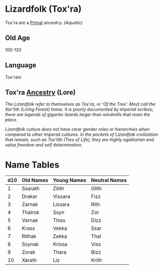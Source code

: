 # Lizardfolk (Tox'ra)

Tox'ra are a [Primal](../Mechanical/Primal.md) ancestry. *(Aquatic)*

## Old Age

100-120

## Language

Tox'rani

## Tox'ra [Ancestry](../Ancestry.md) (Lore)

*The Lizardfolk refer to themselves as Tox'ra, or 'Of the Tree'. Most call the Xar'lith (Living Forest) home. It is poorly documented by imperial scribes; there are legends of gigantic lizards larger than windmills that roam the place.*

*Lizardfolk culture does not have clear gender roles or hierarchies when compared to other Imperial cultures. In the pockets of Lizardfolk civilization that remain, such as Tox'lith (Tree of Life), they are highly egalitarian and value freedom and self determination.*

# Name Tables

| d10 | Old Names | Young Names | Neutral Names |
| --- | --------- | ----------- | ------------- |
| 1   | Ssarath   | Zilith      | Glith         |
| 2   | Drakar    | Vissara     | Fizz          |
| 3   | Zarnak    | Lissara     | Rith          |
| 4   | Thalrok   | Ssyn        | Zor           |
| 5   | Varnak    | Thiss       | Dizz          |
| 6   | Krass     | Vekka       | Ssar          |
| 7   | Rithak    | Zekka       | Thal          |
| 8   | Ssynak    | Krissa      | Viss          |
| 9   | Zorak     | Thara       | Bizz          |
| 10  | Xarath    | Liz         | Krith         |
